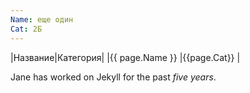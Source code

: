 ```yaml
---
Name: еще один
Cat: 2Б
---
```


|Название|Категория|
|{{ page.Name }} |{{page.Cat}} |

Jane has worked on Jekyll for the past *five years*.
